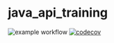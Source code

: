 # java_api_training

![example workflow](https://github.com/lordlebar/java_api_training/actions/workflows/build.yml/badge.svg)
[![codecov](https://codecov.io/gh/lordlebar/java_api_training/branch/main/graph/badge.svg?token=DoLxf8eFkD)](https://codecov.io/gh/lordlebar/java_api_training)
